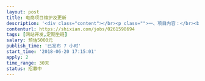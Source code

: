 ```yaml
---                
layout: post       
title: 电商项目维护及更新           
description: '<div class="content"></br><p class="">一、项目内容：</br><br/>1.维护商城已有功能；</br><br/>2.及时解决商城出现的bug；</br><br/>3.对已有商城功能做优化更新；</br><br/>4.开发商城基本功能。</p></br><p class="">二、其他要求</br><br/>1.平时远程办公即可；</br><br/>2.有较为重要复杂的开发则需要共同办公；</br><br/>3.项目周期：总周期为30天。</br></p></br></div>'     
contenturl: https://shixian.com/jobs/0261598694      
tags: [网站开发,定期坐班]            
salary: 预估5000元          
publish_time: '已发布 7 小时'         
start_time: '2018-06-20 17:15:01'           
apply: 2                   
time_range: 30天              
status: 招募中                  
---                 
```

